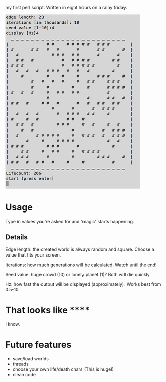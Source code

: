 my first perl script. Written in eight hours on a rainy friday.

![alt text](/gameOfLife.png "amazing screenshot")

Usage
=====

Type in values you're asked for and 'magic' starts happening.

Details
-------
Edge length: the created world is always random and square. Choose a value that fits your screen.

Iterations: how much generations will be calculated. Watch until the end!

Seed value: huge crowd (10) or lonely planet (1)? Both will die quickly.

Hz: how fast the output will be displayed (approximately). Works best from 0.5-10. 


That looks like ****
====================

I know. 

Future features
===============

* save/load worlds
* threads
* choose your own life/death chars (This is huge!)
* clean code
